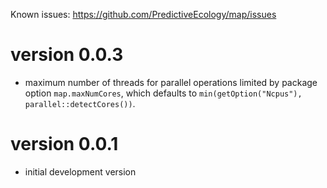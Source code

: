 Known issues: https://github.com/PredictiveEcology/map/issues

version 0.0.3
=============

* maximum number of threads for parallel operations limited by package option `map.maxNumCores`, which defaults to `min(getOption("Ncpus"), parallel::detectCores())`.

version 0.0.1
=============

* initial development version
